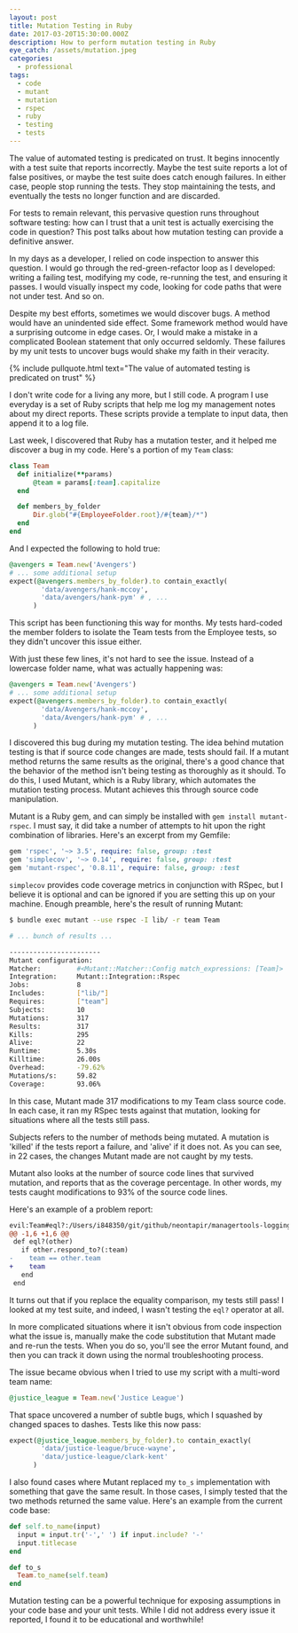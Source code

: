 ```yaml
---
layout: post
title: Mutation Testing in Ruby
date: 2017-03-20T15:30:00.000Z
description: How to perform mutation testing in Ruby
eye_catch: /assets/mutation.jpeg
categories:
  - professional
tags:
  - code
  - mutant
  - mutation
  - rspec
  - ruby
  - testing
  - tests
---
```


The value of automated testing is predicated on trust. It begins innocently with a test suite that reports incorrectly. Maybe the test suite reports a lot of false positives, or maybe the test suite does catch enough failures. In either case, people stop running the tests. They stop maintaining the tests, and eventually the tests no longer function and are discarded.

For tests to remain relevant, this pervasive question runs throughout software testing: how can I trust that a unit test is actually exercising the code in question? This post talks about how mutation testing can provide a definitive answer.

<!-- more -->

 In my days as a developer, I relied on code inspection to answer this question. I would go through the red-green-refactor loop as I developed: writing a failing test, modifying my code, re-running the test, and ensuring it passes. I would visually inspect my code, looking for code paths that were not under test. And so on.

Despite my best efforts, sometimes we would discover bugs. A method would have an unindented side effect. Some framework method would have a surprising outcome in edge cases. Or, I would make a mistake in a complicated Boolean statement that only occurred seldomly. These failures by my unit tests to uncover bugs would shake my faith in their veracity.

{% include pullquote.html text="The value of automated testing is predicated on trust" %}

I don't write code for a living any more, but I still code. A program I use everyday is a set of Ruby scripts that help me log my management notes about my direct reports. These scripts provide a template to input data, then append it to a log file.

Last week, I discovered that Ruby has a mutation tester, and it helped me discover a bug in my code. Here's a portion of my `Team` class:

```ruby
class Team
  def initialize(**params)
      @team = params[:team].capitalize
  end

  def members_by_folder
      Dir.glob("#{EmployeeFolder.root}/#{team}/*")
  end
end
```

And I expected the following to hold true:

```ruby
@avengers = Team.new('Avengers')
# ... some additional setup
expect(@avengers.members_by_folder).to contain_exactly(
        'data/avengers/hank-mccoy',
        'data/avengers/hank-pym' # , ...
      )
```

This script has been functioning this way for months. My tests hard-coded the member folders to isolate the Team tests from the Employee tests, so they didn't uncover this issue either.

With just these few lines, it's not hard to see the issue. Instead of a lowercase folder name, what was actually happening was:

```ruby
@avengers = Team.new('Avengers')
# ... some additional setup
expect(@avengers.members_by_folder).to contain_exactly(
        'data/Avengers/hank-mccoy',
        'data/Avengers/hank-pym' # , ...
      )
```

I discovered this bug during my mutation testing. The idea behind mutation testing is that if source code changes are made, tests should fail. If a mutant method returns the same results as the original, there's a good chance that the behavior of the method isn't being testing as thoroughly as it should. To do this, I used Mutant, which is a Ruby library, which automates the mutation testing process. Mutant achieves this through source code manipulation.

Mutant is a Ruby gem, and can simply be installed with `gem install mutant-rspec`. I must say, it did take a number of attempts to hit upon the right combination of libraries. Here's an excerpt from my Gemfile:

```ruby
gem 'rspec', '~> 3.5', require: false, group: :test
gem 'simplecov', '~> 0.14', require: false, group: :test
gem 'mutant-rspec', '0.8.11', require: false, group: :test
```

`simplecov` provides code coverage metrics in conjunction with RSpec, but I believe it is optional and can be ignored if you are setting this up on your machine. Enough preamble, here's the result of running Mutant:

```bash
$ bundle exec mutant --use rspec -I lib/ -r team Team

# ... bunch of results ...

-----------------------
Mutant configuration:
Matcher:         #<Mutant::Matcher::Config match_expressions: [Team]>
Integration:     Mutant::Integration::Rspec
Jobs:            8
Includes:        ["lib/"]
Requires:        ["team"]
Subjects:        10
Mutations:       317
Results:         317
Kills:           295
Alive:           22
Runtime:         5.30s
Killtime:        26.00s
Overhead:        -79.62%
Mutations/s:     59.82
Coverage:        93.06%
```

In this case, Mutant made 317 modifications to my Team class source code. In each case, it ran my RSpec tests against that mutation, looking for situations where all the tests still pass.

Subjects refers to the number of methods being mutated. A mutation is 'killed' if the tests report a failure, and 'alive' if it does not. As you can see, in 22 cases, the changes Mutant made are not caught by my tests.

Mutant also looks at the number of source code lines that survived mutation, and reports that as the coverage percentage. In other words, my tests caught modifications to 93% of the source code lines.

Here's an example of a problem report:

```diff
evil:Team#eql?:/Users/i848350/git/github/neontapir/managertools-logging/lib/team.rb:59:e1a55
@@ -1,6 +1,6 @@
 def eql?(other)
   if other.respond_to?(:team)
-    team == other.team
+    team
   end
 end
```

It turns out that if you replace the equality comparison, my tests still pass! I looked at my test suite, and indeed, I wasn't testing the `eql?` operator at all.

In more complicated situations where it isn't obvious from code inspection what the issue is, manually make the code substitution that Mutant made and re-run the tests. When you do so, you'll see the error Mutant found, and then you can track it down using the normal troubleshooting process.

The issue became obvious when I tried to use my script with a multi-word team name:

```ruby
@justice_league = Team.new('Justice League')
```

That space uncovered a number of subtle bugs, which I squashed by changed spaces to dashes. Tests like this now pass:

```ruby
expect(@justice_league.members_by_folder).to contain_exactly(
        'data/justice-league/bruce-wayne',
        'data/justice-league/clark-kent'
      )
```

I also found cases where Mutant replaced my `to_s` implementation with something that gave the same result. In those cases, I simply tested that the two methods returned the same value. Here's an example from the current code base:

```ruby
def self.to_name(input)
  input = input.tr('-',' ') if input.include? '-'
  input.titlecase
end

def to_s
  Team.to_name(self.team)
end
```

Mutation testing can be a powerful technique for exposing assumptions in your code base and your unit tests. While I did not address every issue it reported, I found it to be educational and worthwhile!
